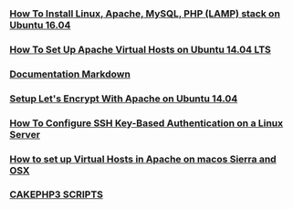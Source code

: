 ### [How To Install Linux, Apache, MySQL, PHP (LAMP) stack on Ubuntu 16.04](lamp-config)

### [How To Set Up Apache Virtual Hosts on Ubuntu 14.04 LTS](vhosts)

### [Documentation Markdown](documentation-markdown)

### [Setup Let's Encrypt With Apache on Ubuntu 14.04](letsencrypt)

### [How To Configure SSH Key-Based Authentication on a Linux Server](linux-server-ssh-key)

### [How to set up Virtual Hosts in Apache on macos Sierra and OSX](vhost-macos)

### [CAKEPHP3 SCRIPTS](cakephp-scripts)
